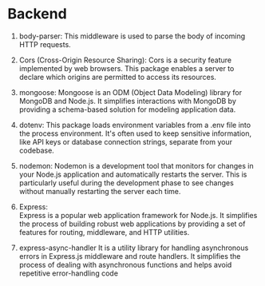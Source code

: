 # Backend

1. body-parser: 
    This middleware is used to parse the body of incoming HTTP requests.

2. Cors (Cross-Origin Resource Sharing): 
    Cors is a security feature implemented by web browsers. 
    This package enables a server to declare which origins are permitted to access its resources.

3. mongoose: 
    Mongoose is an ODM (Object Data Modeling) library for MongoDB and Node.js. 
    It simplifies interactions with MongoDB by providing a schema-based solution for modeling application data.

4. dotenv: 
    This package loads environment variables from a .env file into the process environment. 
    It's often used to keep sensitive information, like API keys or database connection strings, separate from your codebase.

5. nodemon: 
    Nodemon is a development tool that monitors for changes in your Node.js application and automatically restarts the server. 
    This is particularly useful during the development phase to see changes without manually restarting the server each time.

6. Express:  
    Express is a popular web application framework for Node.js. 
    It simplifies the process of building robust web applications by providing a set of features for routing, middleware, and HTTP utilities.

7. express-async-handler
    It is a utility library for handling asynchronous errors in Express.js middleware and route handlers. 
    It simplifies the process of dealing with asynchronous functions and helps avoid repetitive error-handling code